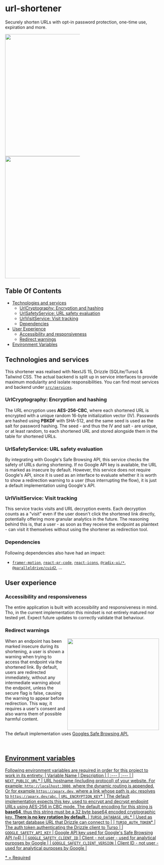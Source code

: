 # url-shortener

Securely shorten URLs with opt-in password protection, one-time use, expiration and more.

<div style="columns: 2">
	<img width = "400" src="https://github.com/user-attachments/assets/58d24604-98a8-4e14-b3fa-6aa7e07bf710">
  <img width = "400" src="https://github.com/user-attachments/assets/a4270bd2-db96-46c3-9844-0268a8702cbc">
</div>

## Table Of Contents
- [Technologies and services](#technologies-and-services)
  - [UrlCryptography: Encryption and hashing](#urlcryptography-encryption-and-hashing)
  - [UrlSafetyService: URL safety evaluation](#urlsafetyservice-url-safety-evaluation)
  - [UrlVisitService: Visit tracking](#urlvisitservice-visit-tracking)
  - [Dependencies](#dependencies)
- [User Experience](#user-experience)
  - [Accessibility and responsiveness](#accessibility-and-responsiveness)
  - [Redirect warnings](#redirect-warnings)
- [Environment Variables](#environment-variables)

## Technologies and services

This shortener was realised with NextJS 15, Drizzle (SQLite/Turso) & Tailwind CSS. The actual backend is split up in service interfaces to provide maximum modularity and isolate responsibilities. You can find most services and backend under [`src/services`](https://github.com/aparx/url-shortener/tree/master/src/services).

### UrlCryptography: Encryption and hashing
The URL encryption uses **AES-256-CBC**, where each shortened URL is encrypted with a unique random 16-byte initialization vector (IV). Passwords are hashed using **PBKDF** with SHA-512, and the same seed is used as the salt for password hashing. The seed - and thus the IV and salt - are unique, or at least random, to each shortened URL and stored alongside them in the table for shortened URLs.

### UrlSafetyService: URL safety evaluation
By integrating with Google's Safe Browsing API, this service checks the safety of URLs during shortening. If no Google API key is available, the URL is marked as insecure by default. However, this service does not require Google's API, since it is used as an interface to evaluate whether it is worth to show a redirection warning to a user (thus interrupting the flow), it is just a default implementation using Google's API.

### UrlVisitService: Visit tracking
This service tracks visits and URL decryption events. Each decryption counts as a "visit" even if the user doesn't click the shortened link directly, potentially offering more granular analytics in the future.
The reasoning behind this is, that a user - as soon as they receive the endpoint as plaintext - can visit it themselves without using the shortener as redirection tool. 

### Dependencies
Following dependencies also have had an impact:
- [`framer-motion`](https://www.npmjs.com/package/framer-motion), [`react-qr-code`](https://www.npmjs.com/package/react-qr-code), [`react-icons`](https://www.npmjs.com/package/react-icons), [`@radix-ui/*`](https://www.npmjs.com/search?q=%40radix-ui), [`@paralleldrive/cuid2`](https://www.npmjs.com/package/@paralleldrive/cuid2), ...

## User experience

### Accessibility and responsiveness
The entire application is built with accessibility and responsiveness in mind. Tho, in the current implementation this mindset is not entirely matured nor tested yet. Expect future updates to correctly validate that behaviour.

### Redirect warnings
<img align="right" src="https://github.com/user-attachments/assets/9a9274bd-8538-43b3-9d60-ccabd6aa0d47" width="300" />
When an endpoint has been marked insecure during its shortening, a user is shown a warning when trying to access that endpoint via the shortened link. By default, users are redirected immediately, without any intermediate warning about the endpoint, unless the secure flag is false, causing the warning to appear before redirection. This way, it requires a user's consent and also warns them of possible harmful content.
<p>
	<br />
	The default implementation uses <a href="https://developers.google.com/safe-browsing">Googles Safe Browsing API</>.
</p>
<br clear="right"/>


## Environment variables

Following environment variables are required in order for this project to work in its entirety:
| Variable Name | Description |
| :--- | :--- |
| `NEXT_PUBLIC_URL`* | URL hostname (including protocol) of your website. For example: `http://localhost:3000`, where the dynamic routing is appended. Or for example `https://aparx.dev`, where a link whose path is `abc` resolves to `https://aparx.dev/abc`.
| `URL_ENCRYPTION_KEY`* | The default implementation expects this key, used to encrypt and decrypt endpoint URLs using AES-256 in CBC mode. The default encoding for this string is **base64**, thus this string must be a 32 byte base64 encoded cryptographic key. **There is no key rotation by default.**
| `TURSO_DATABASE_URL`* | Used as the target database URL that Drizzle can connect to |
| `TURSO_AUTH_TOKEN`* | The auth token authenticating the Drizzle client to Turso |
| `GOOGLE_SAFETY_API_KEY` | Google API key used for Google's Safe Browsing API (v4) |
| `GOOGLE_SAFETY_CLIENT_ID` | Client - not user - used for analytical purposes by Google  |
| `GOOGLE_SAFETY_CLIENT_VERSION` | Client ID - not user - used for analytical purposes by Google  |
<p>* = Required</p>
